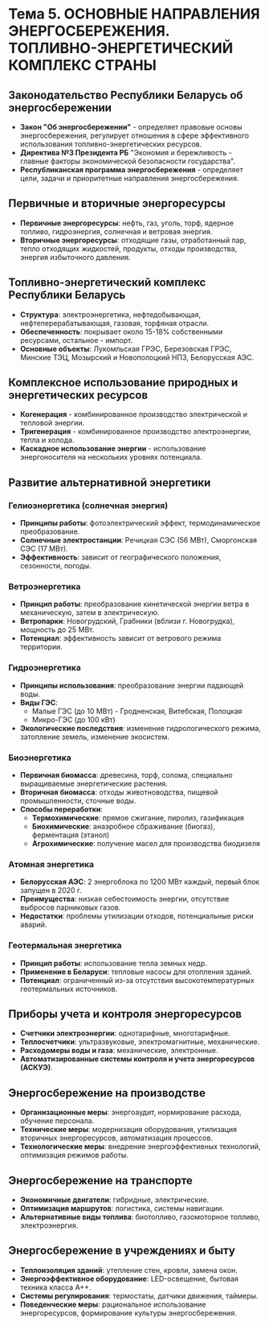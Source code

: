 # Тема 5. ОСНОВНЫЕ НАПРАВЛЕНИЯ ЭНЕРГОСБЕРЕЖЕНИЯ. ТОПЛИВНО-ЭНЕРГЕТИЧЕСКИЙ КОМПЛЕКС СТРАНЫ

## Законодательство Республики Беларусь об энергосбережении
- **Закон "Об энергосбережении"** - определяет правовые основы энергосбережения, регулирует отношения в сфере эффективного использования топливно-энергетических ресурсов.
- **Директива №3 Президента РБ** "Экономия и бережливость - главные факторы экономической безопасности государства".
- **Республиканская программа энергосбережения** - определяет цели, задачи и приоритетные направления энергосбережения.

## Первичные и вторичные энергоресурсы
- **Первичные энергоресурсы**: нефть, газ, уголь, торф, ядерное топливо, гидроэнергия, солнечная и ветровая энергия.
- **Вторичные энергоресурсы**: отходящие газы, отработанный пар, тепло отходящих жидкостей, продукты, отходы производства, энергия избыточного давления.

## Топливно-энергетический комплекс Республики Беларусь
- **Структура**: электроэнергетика, нефтедобывающая, нефтеперерабатывающая, газовая, торфяная отрасли.
- **Обеспеченность**: покрывает около 15-18% собственными ресурсами, остальное - импорт.
- **Основные объекты**: Лукомльская ГРЭС, Березовская ГРЭС, Минские ТЭЦ, Мозырский и Новополоцкий НПЗ, Белорусская АЭС.

## Комплексное использование природных и энергетических ресурсов
- **Когенерация** - комбинированное производство электрической и тепловой энергии.
- **Тригенерация** - комбинированное производство электроэнергии, тепла и холода.
- **Каскадное использование энергии** - использование энергоносителя на нескольких уровнях потенциала.

## Развитие альтернативной энергетики

### Гелиоэнергетика (солнечная энергия)
- **Принципы работы**: фотоэлектрический эффект, термодинамическое преобразование.
- **Солнечные электростанции**: Речицкая СЭС (56 МВт), Сморгонская СЭС (17 МВт).
- **Эффективность**: зависит от географического положения, сезонности, погоды.

### Ветроэнергетика
- **Принцип работы**: преобразование кинетической энергии ветра в механическую, затем в электрическую.
- **Ветропарки**: Новогрудский, Грабники (вблизи г. Новогрудка), мощность до 25 МВт.
- **Потенциал**: эффективность зависит от ветрового режима территории.

### Гидроэнергетика
- **Принципы использования**: преобразование энергии падающей воды.
- **Виды ГЭС**:
  - Малые ГЭС (до 10 МВт) - Гродненская, Витебская, Полоцкая
  - Микро-ГЭС (до 100 кВт)
- **Экологические последствия**: изменение гидрологического режима, затопление земель, изменение экосистем.

### Биоэнергетика
- **Первичная биомасса**: древесина, торф, солома, специально выращиваемые энергетические растения.
- **Вторичная биомасса**: отходы животноводства, пищевой промышленности, сточные воды.
- **Способы переработки**:
  - **Термохимические**: прямое сжигание, пиролиз, газификация
  - **Биохимические**: анаэробное сбраживание (биогаз), ферментация (этанол)
  - **Агрохимические**: получение масел для производства биодизеля

### Атомная энергетика
- **Белорусская АЭС**: 2 энергоблока по 1200 МВт каждый, первый блок запущен в 2020 г.
- **Преимущества**: низкая себестоимость энергии, отсутствие выбросов парниковых газов.
- **Недостатки**: проблемы утилизации отходов, потенциальные риски аварий.

### Геотермальная энергетика
- **Принцип работы**: использование тепла земных недр.
- **Применение в Беларуси**: тепловые насосы для отопления зданий.
- **Потенциал**: ограниченный из-за отсутствия высокотемпературных геотермальных источников.

## Приборы учета и контроля энергоресурсов
- **Счетчики электроэнергии**: однотарифные, многотарифные.
- **Теплосчетчики**: ультразвуковые, электромагнитные, механические.
- **Расходомеры воды и газа**: механические, электронные.
- **Автоматизированные системы контроля и учета энергоресурсов (АСКУЭ)**.

## Энергосбережение на производстве
- **Организационные меры**: энергоаудит, нормирование расхода, обучение персонала.
- **Технические меры**: модернизация оборудования, утилизация вторичных энергоресурсов, автоматизация процессов.
- **Технологические меры**: внедрение энергоэффективных технологий, оптимизация режимов работы.

## Энергосбережение на транспорте
- **Экономичные двигатели**: гибридные, электрические.
- **Оптимизация маршрутов**: логистика, системы навигации.
- **Альтернативные виды топлива**: биотопливо, газомоторное топливо, электроэнергия.

## Энергосбережение в учреждениях и быту
- **Теплоизоляция зданий**: утепление стен, кровли, замена окон.
- **Энергоэффективное оборудование**: LED-освещение, бытовая техника класса А++.
- **Системы регулирования**: термостаты, датчики движения, таймеры.
- **Поведенческие меры**: рациональное использование энергоресурсов, формирование культуры энергосбережения. 